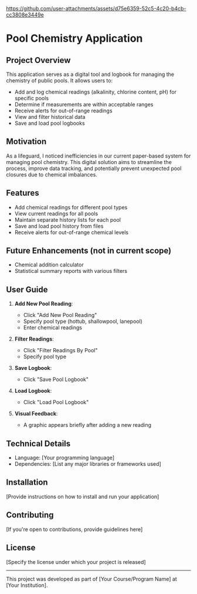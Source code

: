 https://github.com/user-attachments/assets/d75e6359-52c5-4c20-b4cb-cc3808e3449e


# Pool Chemistry Application

## Project Overview

This application serves as a digital tool and logbook for managing the chemistry of public pools. It allows users to:

- Add and log chemical readings (alkalinity, chlorine content, pH) for specific pools
- Determine if measurements are within acceptable ranges
- Receive alerts for out-of-range readings
- View and filter historical data
- Save and load pool logbooks

## Motivation

As a lifeguard, I noticed inefficiencies in our current paper-based system for managing pool chemistry. This digital solution aims to streamline the process, improve data tracking, and potentially prevent unexpected pool closures due to chemical imbalances.

## Features

- Add chemical readings for different pool types
- View current readings for all pools
- Maintain separate history lists for each pool
- Save and load pool history from files
- Receive alerts for out-of-range chemical levels

## Future Enhancements (not in current scope)

- Chemical addition calculator
- Statistical summary reports with various filters

## User Guide

1. **Add New Pool Reading**: 
   - Click "Add New Pool Reading"
   - Specify pool type (hottub, shallowpool, lanepool)
   - Enter chemical readings

2. **Filter Readings**: 
   - Click "Filter Readings By Pool"
   - Specify pool type

3. **Save Logbook**: 
   - Click "Save Pool Logbook"

4. **Load Logbook**: 
   - Click "Load Pool Logbook"

5. **Visual Feedback**: 
   - A graphic appears briefly after adding a new reading

## Technical Details

- Language: [Your programming language]
- Dependencies: [List any major libraries or frameworks used]

## Installation

[Provide instructions on how to install and run your application]

## Contributing

[If you're open to contributions, provide guidelines here]

## License

[Specify the license under which your project is released]

---

This project was developed as part of [Your Course/Program Name] at [Your Institution].
